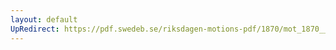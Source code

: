 ```yaml
---
layout: default
UpRedirect: https://pdf.swedeb.se/riksdagen-motions-pdf/1870/mot_1870__ak__00064.pdf
---
```

